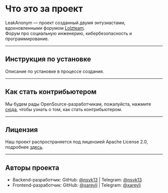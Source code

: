 # Что это за проект

LeakAnonym — проект созданный двумя энтузиастами, вдохновленными форумом [Lolzteam](https://zelenka.guru/).
<br>Форум про социальную инженерию, кибербезопасность и программирование.

___
## Инструкция по установке

Описание по установке в процессе создания.

___
## Как стать контрибьютером

Мы будем рады OpenSource-разработчикам, пожалуйста, нажмите [сюда](https://github.com/nsvk13/LeakAnonym/.github/CONTRIBUTION.md), чтобы узнать о том, как стать контрибьютером.

___
## Лицензия

Наш проект распространяется под лицензией Apache License 2.0, подробнее [здесь](https://github.com/nsvk13/DjangoForum/blob/main/LICENSE).

___
## Авторы проекта

- Backend-разработчик: GitHub: [@nsvk13](https://github.com/nsvk13) | Telegram: [@nsvk13](https://t.me/nsvk13)
- Frontend-разработчик: GitHub: [@xareyli](https://github.com/xareyli) | Telegram: [@xareyli](https://t.me/xareyli)
